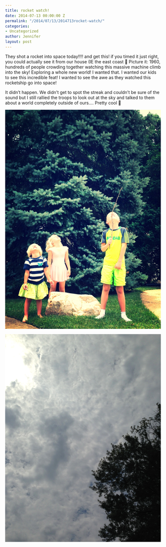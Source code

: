 ```yaml
---
title: rocket watch!
date: 2014-07-13 00:00:00 Z
permalink: "/2014/07/13/2014713rocket-watch/"
categories:
- Uncategorized
author: Jennifer
layout: post
---
```


They shot a rocket into space today!!!! and get this! if you timed it just right, you could actually see it from our house (IE the east coast 🙂 Picture it: 1960, hundreds of people crowding together watching this massive machine climb into the sky! Exploring a whole new world! I wanted that. I wanted our kids to see this incredible feat! I wanted to see the awe as they watched this rocketship go into space!

It didn&#8217;t happen. We didn&#8217;t get to spot the streak and couldn&#8217;t be sure of the sound but I still rallied the troops to look out at the sky and talked to them about a world completely outside of ours&#8230;. Pretty cool 🙂&nbsp;

<div class="image-gallery-wrapper">
  <p>
    <img src="/assets/images/rocket-watch/2014-07-13+13.02.22.jpg" />
  </p>

  <p>
    <img src="/assets/images/rocket-watch/2014-07-13+13.02.34.jpg" />
  </p>
</div>
